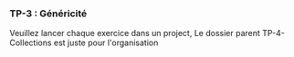 <h3>TP-3 : Généricité </h3>
<p>Veuillez lancer chaque exercice dans un project, Le dossier parent TP-4-Collections est juste pour l'organisation</p>